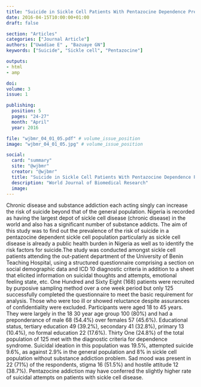 ```yaml
---
title: "Suicide in Sickle Cell Patients With Pentazocine Dependence Prevalence and Risk Factors"
date: 2016-04-15T10:00:00+01:00
draft: false

section: "Articles"
categories: ["Journal Article"]
authors: ["Uwadiae E" , "Bazuaye GN"]
keywords: ["Suicide", "Sickle cell", "Pentazocine"]

outputs: 
- html
- amp

doi:
volume: 3
issue: 1

publishing:
  position: 5
  pages: "24-27"
  month: "April"
  year: 2016

file: "wjbmr_04_01_05.pdf" # volume_issue_position
image: "wjbmr_04_01_05.jpg" # volume_issue_position

social:
  card: "summary"
  site: "@wjbmr"
  creator: "@wjbmr"
  title: "Suicide in Sickle Cell Patients With Pentazocine Dependence Prevalence and Risk Factors"
  description: "World Journal of Biomedical Research"
  image:
---
```

Chronic disease and substance addiction each acting singly can increase the risk of suicide beyond that of the general population. Nigeria is recorded as having the largest depot of sickle cell disease (chronic disease) in the world and also has a significant number of substance addicts. The aim of this study was to find out the prevalence of the risk of suicide in a pentazocine dependent sickle cell population particularly as sickle cell disease is already a public health burden in Nigeria as well as to identify the risk factors for suicide.The study was conducted amongst sickle cell patients attending the out-patient department of the University of Benin Teaching Hospital, using a structured questionnaire comprising a section on social demographic data and ICD 10 diagnostic criteria in addition to a sheet that elicited information on suicidal thoughts and attempts, emotional feeling state, etc. One Hundred and Sixty Eight (168) patients were recruited by purposive sampling method over a one week period but only 125 successfully completed the questionnaire to meet the basic requirement for analysis. Those who were too ill or showed reluctance despite assurances of confidentiality were excluded. Participants were aged 18 to 45 years. They were largely in the 18 30 year age group 100 (80%) and had a preponderance of male 68 (54.4%) over females 57 (45.6%). Educational status, tertiary education 49 (39.2%), secondary 41 (32.8%), primary 13 (10.4%), no formal education 22 (17.6%). Thirty One (24.8%) of the total population of 125 met with the diagnostic criteria for dependence syndrome. Suicidal ideation in this population was 19.5%, attempted suicide 9.6%, as against 2.9% in the general population and 8% in sickle cell population without substance addiction problem. Sad mood was present in 22 (71%) of the respondents, stigma 16 (51.5%) and hostile attitude 12 (38.7%). Pentazocine addiction may have conferred the slightly higher rate of suicidal attempts on patients with sickle cell disease.
